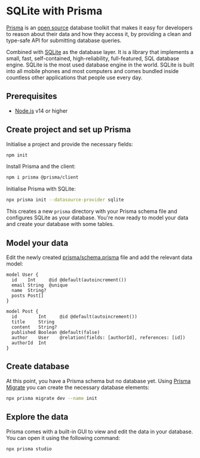 # SQLite with Prisma

[Prisma](https://www.prisma.io) is an [open source](https://github.com/prisma/prisma) database toolkit that makes it easy for developers to reason about their data and how they access it, by providing a
clean and type-safe API for submitting database queries.

Combined with [SQLite](https://www.sqlite.org/index.html) as the database layer. It is a library that implements a small, fast, self-contained, high-reliability, full-featured, SQL database engine. SQLite is the most used database engine in the world. SQLite is built into all mobile phones and most computers and comes bundled inside countless other applications that people use every day.

## Prerequisites

- [Node.js](https://nodejs.org/) v14 or higher

## Create project and set up Prisma

Initialise a project and provide the necessary fields:

```sh
npm init
```

Install Prisma and the client:

```sh
npm i prisma @prisma/client
```

Initialise Prisma with SQLite:

```sh
npx prisma init --datasource-provider sqlite
```

This creates a new `prisma` directory with your Prisma schema file and configures SQLite as your database. You're now ready to model your data and create your database with some tables.

## Model your data

Edit the newly created [prisma/schema.prisma](https://github.com/the-guild-org/graphql-education/tree/modules/examples/database/sqlite-with-prisma/prisma/schema.prisma) file and add the relevant data model:

```prisma filename="prisma/schema.prisma"
model User {
  id    Int     @id @default(autoincrement())
  email String  @unique
  name  String?
  posts Post[]
}

model Post {
  id        Int     @id @default(autoincrement())
  title     String
  content   String?
  published Boolean @default(false)
  author    User    @relation(fields: [authorId], references: [id])
  authorId  Int
}
```

## Create database

At this point, you have a Prisma schema but no database yet. Using [Prisma Migrate](https://www.prisma.io/docs/concepts/components/prisma-migrate) you can create the necessary database elements:

```sh
npx prisma migrate dev --name init
```

## Explore the data

Prisma comes with a built-in GUI to view and edit the data in your database. You can open it using the following command:

```sh
npx prisma studio
```
